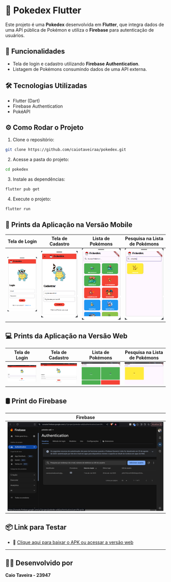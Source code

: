 # 📱 Pokedex Flutter

Este projeto é uma **Pokedex** desenvolvida em **Flutter**, que integra dados de uma API pública de Pokémon e utiliza o **Firebase** para autenticação de usuários.

## 🚀 Funcionalidades

- Tela de login e cadastro utilizando **Firebase Authentication**.
- Listagem de Pokémons consumindo dados de uma API externa.

## 🛠️ Tecnologias Utilizadas

- Flutter (Dart)
- Firebase Authentication
- PokéAPI

## ⚙️ Como Rodar o Projeto

1. Clone o repositório:

```bash
git clone https://github.com/caiotaveiraa/pokedex.git
```

2. Acesse a pasta do projeto:

```bash
cd pokedex
```

3. Instale as dependências:

```bash
flutter pub get
```

4. Execute o projeto:

```bash
flutter run
```

## 📱 Prints da Aplicação na Versão Mobile

| Tela de Login | Tela de Cadastro | Lista de Pokémons | Pesquisa na Lista de Pokémons |
|:-----------------:|:-----------------:|:-----------------:|:-----------------:|
| ![Tela de Login](imagens/login.png) | ![Tela de Cadastro](imagens/cadastro.png) | ![Lista Pokémons](imagens/lista.png) | ![Pesquisa na Lista](imagens/pesquisa.png) |

## 💻 Prints da Aplicação na Versão Web

| Tela de Login | Tela de Cadastro | Lista de Pokémons | Pesquisa na Lista de Pokémons |
|:-----------------:|:-----------------:|:-----------------:|:-----------------:|
| ![Tela de Login Web](imagens/login-web.png) | ![Tela de Cadastro Web](imagens/cadastro-web.png) | ![Lista Pokémons Web](imagens/lista-web.png) | ![Pesquisa na Lista Web](imagens/pesquisa-web.png) |

## 🛢️ Print do Firebase

| Firebase |
|:-----------------:|
| ![Firebase](imagens/firebase.png) |

## 📦 Link para Testar

- 🔗 [Clique aqui para baixar o APK ou acessar a versão web](link_para_o_apk_ou_web)

---

## 👨‍🎓 Desenvolvido por

**Caio Taveira - 23947**